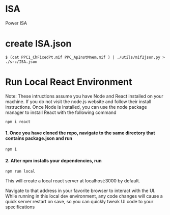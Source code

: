 # ISA

Power ISA

# create ISA.json

```
$ (cat PPC1_ChFixedPt.mif PPC_ApInstMnem.mif ) | ./utils/mif2json.py > ./src/ISA.json
```

# Run Local React Environment

Note: These intructions assume you have Node and React installed on your machine. If you do not visit the node.js website and follow
their install instructions. Once Node is installed, you can use the node package manager to install React with the following command

```
npm i react
```

#### 1. Once you have cloned the repo, navigate to the same directory that contains package.json and run

```
npm i
```

#### 2. After npm installs your dependencies, run

```
npm run local
```

This will create a local react server at localhost:3000 by default.

Navigate to that address in your favorite browser to interact with the UI.
While running in this local dev environment, any code changes will cause a quick
server restart on save, so you can quickly tweak UI code to your specifications
